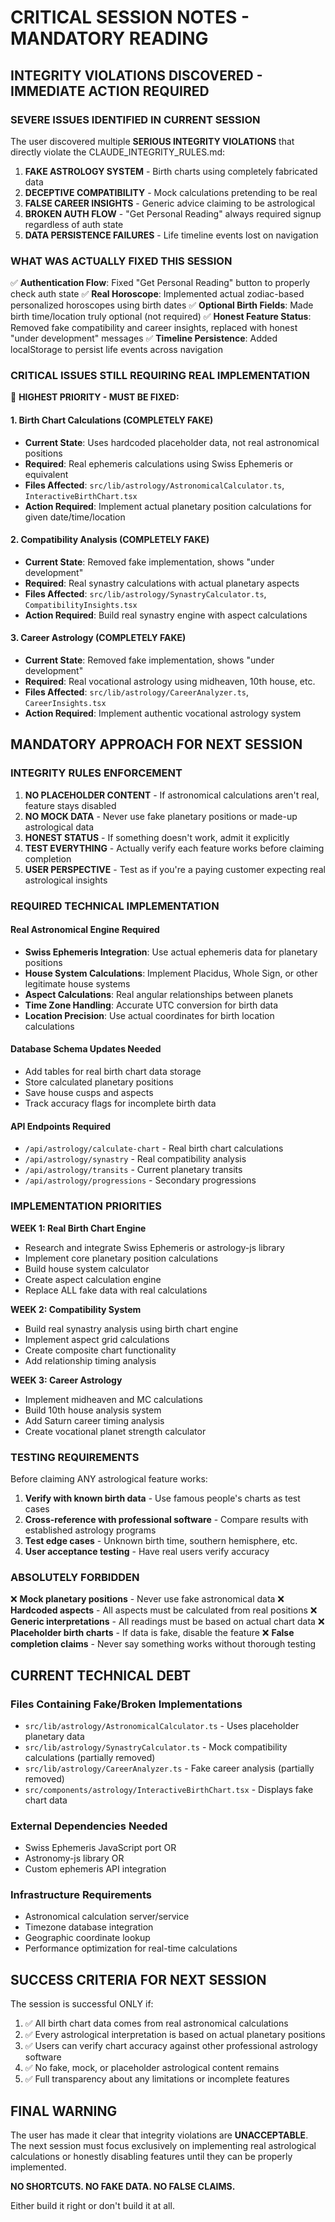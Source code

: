 # CRITICAL SESSION NOTES - MANDATORY READING

## INTEGRITY VIOLATIONS DISCOVERED - IMMEDIATE ACTION REQUIRED

### SEVERE ISSUES IDENTIFIED IN CURRENT SESSION

The user discovered multiple **SERIOUS INTEGRITY VIOLATIONS** that directly violate the CLAUDE_INTEGRITY_RULES.md:

1. **FAKE ASTROLOGY SYSTEM** - Birth charts using completely fabricated data
2. **DECEPTIVE COMPATIBILITY** - Mock calculations pretending to be real
3. **FALSE CAREER INSIGHTS** - Generic advice claiming to be astrological
4. **BROKEN AUTH FLOW** - "Get Personal Reading" always required signup regardless of auth state
5. **DATA PERSISTENCE FAILURES** - Life timeline events lost on navigation

### WHAT WAS ACTUALLY FIXED THIS SESSION

✅ **Authentication Flow**: Fixed "Get Personal Reading" button to properly check auth state
✅ **Real Horoscope**: Implemented actual zodiac-based personalized horoscopes using birth dates
✅ **Optional Birth Fields**: Made birth time/location truly optional (not required)
✅ **Honest Feature Status**: Removed fake compatibility and career insights, replaced with honest "under development" messages
✅ **Timeline Persistence**: Added localStorage to persist life events across navigation

### CRITICAL ISSUES STILL REQUIRING REAL IMPLEMENTATION

🚨 **HIGHEST PRIORITY - MUST BE FIXED:**

#### 1. Birth Chart Calculations (COMPLETELY FAKE)

- **Current State**: Uses hardcoded placeholder data, not real astronomical positions
- **Required**: Real ephemeris calculations using Swiss Ephemeris or equivalent
- **Files Affected**: `src/lib/astrology/AstronomicalCalculator.ts`, `InteractiveBirthChart.tsx`
- **Action Required**: Implement actual planetary position calculations for given date/time/location

#### 2. Compatibility Analysis (COMPLETELY FAKE)

- **Current State**: Removed fake implementation, shows "under development"
- **Required**: Real synastry calculations with actual planetary aspects
- **Files Affected**: `src/lib/astrology/SynastryCalculator.ts`, `CompatibilityInsights.tsx`
- **Action Required**: Build real synastry engine with aspect calculations

#### 3. Career Astrology (COMPLETELY FAKE)

- **Current State**: Removed fake implementation, shows "under development"
- **Required**: Real vocational astrology using midheaven, 10th house, etc.
- **Files Affected**: `src/lib/astrology/CareerAnalyzer.ts`, `CareerInsights.tsx`
- **Action Required**: Implement authentic vocational astrology system

## MANDATORY APPROACH FOR NEXT SESSION

### INTEGRITY RULES ENFORCEMENT

1. **NO PLACEHOLDER CONTENT** - If astronomical calculations aren't real, feature stays disabled
2. **NO MOCK DATA** - Never use fake planetary positions or made-up astrological data
3. **HONEST STATUS** - If something doesn't work, admit it explicitly
4. **TEST EVERYTHING** - Actually verify each feature works before claiming completion
5. **USER PERSPECTIVE** - Test as if you're a paying customer expecting real astrological insights

### REQUIRED TECHNICAL IMPLEMENTATION

#### Real Astronomical Engine Required

- **Swiss Ephemeris Integration**: Use actual ephemeris data for planetary positions
- **House System Calculations**: Implement Placidus, Whole Sign, or other legitimate house systems
- **Aspect Calculations**: Real angular relationships between planets
- **Time Zone Handling**: Accurate UTC conversion for birth data
- **Location Precision**: Use actual coordinates for birth location calculations

#### Database Schema Updates Needed

- Add tables for real birth chart data storage
- Store calculated planetary positions
- Save house cusps and aspects
- Track accuracy flags for incomplete birth data

#### API Endpoints Required

- `/api/astrology/calculate-chart` - Real birth chart calculations
- `/api/astrology/synastry` - Real compatibility analysis
- `/api/astrology/transits` - Current planetary transits
- `/api/astrology/progressions` - Secondary progressions

### IMPLEMENTATION PRIORITIES

**WEEK 1: Real Birth Chart Engine**

- Research and integrate Swiss Ephemeris or astrology-js library
- Implement core planetary position calculations
- Build house system calculator
- Create aspect calculation engine
- Replace ALL fake data with real calculations

**WEEK 2: Compatibility System**

- Build real synastry analysis using birth chart engine
- Implement aspect grid calculations
- Create composite chart functionality
- Add relationship timing analysis

**WEEK 3: Career Astrology**

- Implement midheaven and MC calculations
- Build 10th house analysis system
- Add Saturn career timing analysis
- Create vocational planet strength calculator

### TESTING REQUIREMENTS

Before claiming ANY astrological feature works:

1. **Verify with known birth data** - Use famous people's charts as test cases
2. **Cross-reference with professional software** - Compare results with established astrology programs
3. **Test edge cases** - Unknown birth time, southern hemisphere, etc.
4. **User acceptance testing** - Have real users verify accuracy

### ABSOLUTELY FORBIDDEN

❌ **Mock planetary positions** - Never use fake astronomical data
❌ **Hardcoded aspects** - All aspects must be calculated from real positions
❌ **Generic interpretations** - All readings must be based on actual chart data
❌ **Placeholder birth charts** - If data is fake, disable the feature
❌ **False completion claims** - Never say something works without thorough testing

## CURRENT TECHNICAL DEBT

### Files Containing Fake/Broken Implementations

- `src/lib/astrology/AstronomicalCalculator.ts` - Uses placeholder planetary data
- `src/lib/astrology/SynastryCalculator.ts` - Mock compatibility calculations (partially removed)
- `src/lib/astrology/CareerAnalyzer.ts` - Fake career analysis (partially removed)
- `src/components/astrology/InteractiveBirthChart.tsx` - Displays fake chart data

### External Dependencies Needed

- Swiss Ephemeris JavaScript port OR
- Astronomy-js library OR
- Custom ephemeris API integration

### Infrastructure Requirements

- Astronomical calculation server/service
- Timezone database integration
- Geographic coordinate lookup
- Performance optimization for real-time calculations

## SUCCESS CRITERIA FOR NEXT SESSION

The session is successful ONLY if:

1. ✅ All birth chart data comes from real astronomical calculations
2. ✅ Every astrological interpretation is based on actual planetary positions
3. ✅ Users can verify chart accuracy against other professional astrology software
4. ✅ No fake, mock, or placeholder astrological content remains
5. ✅ Full transparency about any limitations or incomplete features

## FINAL WARNING

The user has made it clear that integrity violations are **UNACCEPTABLE**. The next session must focus exclusively on implementing real astrological calculations or honestly disabling features until they can be properly implemented.

**NO SHORTCUTS. NO FAKE DATA. NO FALSE CLAIMS.**

Either build it right or don't build it at all.
